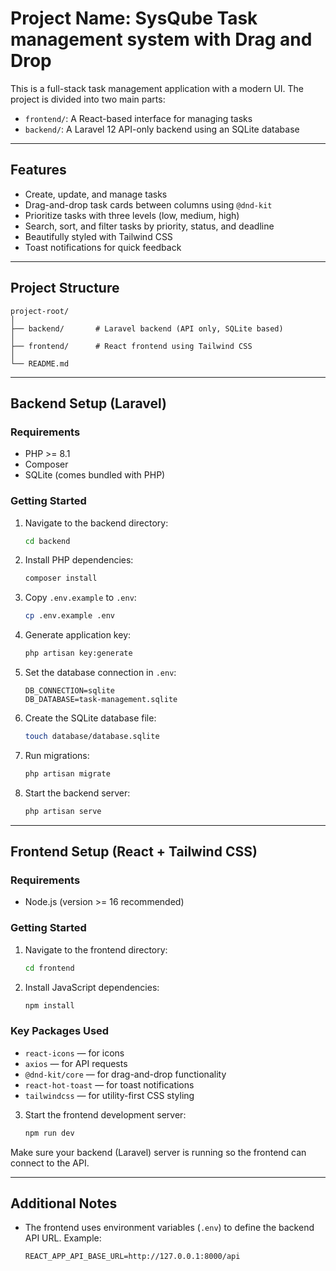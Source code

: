 # Project Name: SysQube Task management system with Drag and Drop
This is a full-stack task management application with a modern UI. The project is divided into two main parts:

* `frontend/`: A React-based interface for managing tasks
* `backend/`: A Laravel 12 API-only backend using an SQLite database

---

## Features

* Create, update, and manage tasks
* Drag-and-drop task cards between columns using `@dnd-kit`
* Prioritize tasks with three levels (low, medium, high)
* Search, sort, and filter tasks by priority, status, and deadline
* Beautifully styled with Tailwind CSS
* Toast notifications for quick feedback

---

## Project Structure

```
project-root/
│
├── backend/       # Laravel backend (API only, SQLite based)
│
├── frontend/      # React frontend using Tailwind CSS
│
└── README.md
```

---

## Backend Setup (Laravel)

### Requirements

* PHP >= 8.1
* Composer
* SQLite (comes bundled with PHP)

### Getting Started

1. Navigate to the backend directory:

   ```bash
   cd backend
   ```

2. Install PHP dependencies:

   ```bash
   composer install
   ```

3. Copy `.env.example` to `.env`:

   ```bash
   cp .env.example .env
   ```

4. Generate application key:

   ```bash
   php artisan key:generate
   ```

5. Set the database connection in `.env`:

   ```env
   DB_CONNECTION=sqlite
   DB_DATABASE=task-management.sqlite
   ```

6. Create the SQLite database file:

   ```bash
   touch database/database.sqlite
   ```

7. Run migrations:

   ```bash
   php artisan migrate
   ```

8. Start the backend server:

   ```bash
   php artisan serve
   ```

---

## Frontend Setup (React + Tailwind CSS)

### Requirements

* Node.js (version >= 16 recommended)

### Getting Started

1. Navigate to the frontend directory:

   ```bash
   cd frontend
   ```

2. Install JavaScript dependencies:

   ```bash
   npm install
   ```

### Key Packages Used

* `react-icons` — for icons
* `axios` — for API requests
* `@dnd-kit/core` — for drag-and-drop functionality
* `react-hot-toast` — for toast notifications
* `tailwindcss` — for utility-first CSS styling

3. Start the frontend development server:

   ```bash
   npm run dev
   ```

Make sure your backend (Laravel) server is running so the frontend can connect to the API.

---

## Additional Notes

* The frontend uses environment variables (`.env`) to define the backend API URL. Example:

  ```env
  REACT_APP_API_BASE_URL=http://127.0.0.1:8000/api
  ```

